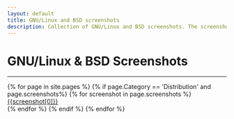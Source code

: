 ```yaml
--- 
layout: default
title: GNU/Linux and BSD screenshots
description: Collection of GNU/Linux and BSD screenshots. The screenshots usually starts from the initial desktop impression to system shutdown confirmation. 
---
```

<div class="screenshots">
    <h1>GNU/Linux & BSD Screenshots</h1>
    <hr>
    <div class="row">
    {% for page in site.pages %}
        {% if page.Category == 'Distribution' and page.screenshots%}
            {% for screenshot in page.screenshots %}
                <div class="col-md-3 col-sm-6">
                    <a href="{{screenshot[1]}}">{{screenshot[0]}}</a>
                </div>
            {% endfor %}
        {% endif %}
    {% endfor %}
    </div>
</div>
